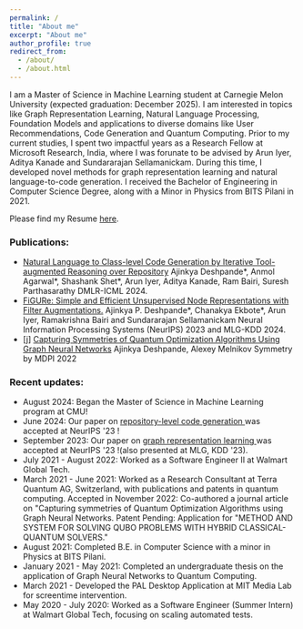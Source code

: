 ```yaml
---
permalink: /
title: "About me"
excerpt: "About me"
author_profile: true
redirect_from: 
  - /about/
  - /about.html
---
```


I am a Master of Science in Machine Learning student at Carnegie Melon University (expected graduation: December 2025). I am interested in topics like Graph Representation Learning, Natural Language Processing, Foundation Models and applications to diverse domains like User Recommendations, Code Generation and Quantum Computing. Prior to my current studies, I spent two impactful years as a Research Fellow at Microsoft Research, India, where I was forunate to be advised by Arun Iyer, Aditya Kanade and Sundararajan Sellamanickam. During this time, I developed novel methods for graph representation learning and natural language-to-code generation. I received the Bachelor of Engineering in Computer Science Degree, along with a Minor in Physics from BITS Pilani in 2021. 

Please find my Resume <a href="https://drive.google.com/file/d/1VytMI2sQT_ssPSvIvxxixre2KqXSvzxX/view?usp=share_link">here</a>. 

<h3>Publications:</h3>
<ul>
<li> <a href="https://arxiv.org/abs/2405.01573"> Natural Language to Class-level Code Generation by Iterative Tool-augmented Reasoning over Repository</a>
Ajinkya Deshpande*, Anmol Agarwal*, Shashank Shet*, Arun Iyer, Aditya Kanade, Ram Bairi, Suresh Parthasarathy
DMLR-ICML 2024.</li>
<li> <a href="https://neurips.cc/virtual/2023/poster/69941"> FiGURe: Simple and Efficient Unsupervised Node Representations with Filter Augmentations.</a>
Ajinkya P. Deshpande*, Chanakya Ekbote*, Arun Iyer, Ramakrishna Bairi and Sundararajan Sellamanickam
Neural Information Processing Systems (NeurIPS) 2023 and MLG-KDD 2024.</li>
<li>[j] <a href="https://www.mdpi.com/2073-8994/14/12/2593">Capturing Symmetries of Quantum Optimization Algorithms Using Graph Neural Networks</a>
Ajinkya Deshpande, Alexey Melnikov
Symmetry by MDPI 2022</li>
</ul>

<h3>Recent updates:</h3>
<ul>
  <li>August 2024: Began the Master of Science in Machine Learning program at CMU!</li>    
  <li>June 2024: Our paper on <a href="https://arxiv.org/abs/2405.01573"> repository-level code generation </a> was accepted at NeurIPS '23 !</li>  
  <li>September 2023: Our paper on <a href="https://neurips.cc/virtual/2023/poster/69941"> graph representation learning </a>was accepted at NeurIPS '23 !(also presented at MLG, KDD '23).</li>  
  <li>July 2021 - August 2022: Worked as a Software Engineer II at Walmart Global Tech.</li>
  <li>March 2021 - June 2021: Worked as a Research Consultant at Terra Quantum AG, Switzerland, with publications and patents in quantum computing. Accepted in November 2022: Co-authored a journal article on "Capturing symmetries of Quantum Optimization Algorithms using Graph Neural Networks. Patent Pending: Application for "METHOD AND SYSTEM FOR SOLVING QUBO PROBLEMS WITH HYBRID CLASSICAL-QUANTUM SOLVERS."</li>
  <li>August 2021: Completed B.E. in Computer Science with a minor in Physics at BITS Pilani.</li>  
  <li>January 2021 - May 2021: Completed an undergraduate thesis on the application of Graph Neural Networks to Quantum Computing.</li>
  <li>March 2021 - Developed the PAL Desktop Application at MIT Media Lab for screentime intervention.</li>
  <li>May 2020 - July 2020: Worked as a Software Engineer (Summer Intern) at Walmart Global Tech, focusing on scaling automated tests.</li>  
</ul>
